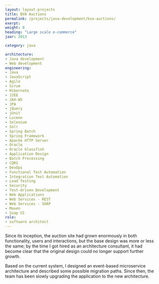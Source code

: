 ```yaml
---
layout: layout-projects
title: BVA Auctions
permalink: /projects/java-development/bva-auctions/
exerpt:
weight: 8
heading: "Large scale e-commerce"
jaar: 2013

category: java

architecture:
- Java development
- Web development
engineering:
- Java
- JavaScript
- Agile
- Scrum
- Hibernate
- J2EE
- JAX-WS
- JPA
- jQuery
- jUnit
- Lucene
- Selenium
- Solr
- Spring Batch
- Spring Framework
- Apache HTTP Server
- Oracle
- Oracle Glassfish
- Application Design
- Batch Processing
- CQRS
- DevOps
- Functional Test Automation
- Integration Test Automation
- Load Testing
- Security
- Test-driven Development
- Web Applications
- Web Services - REST
- Web Services - SOAP
- Maven
- Soap UI
role: 
- software architect
---
```


Since its inception, the auction site had grown enormously in both functionality, users and interactions, but the base design was more or less the same; by the time I got hired as an architecture consultant, it had become clear that the original design could no longer support further growth. 

Based on the current system, I designed an event-based microservice architecture and described some possible migration paths. Since then, the team has been slowly upgrading the application to the new architecture.


